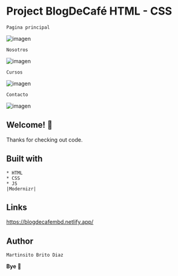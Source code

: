 # Project BlogDeCafé HTML - CSS


    Pagina principal

![imagen](https://user-images.githubusercontent.com/54644026/149209756-16aac1e3-99e5-4c9f-80d5-28261b5c7ecf.png)

    Nosotros    

![imagen](https://user-images.githubusercontent.com/54644026/149211437-d7813be0-1437-4fa0-9275-3c22fcbb4ea5.png)

    Cursos

![imagen](https://user-images.githubusercontent.com/54644026/149211473-f3cbd493-f7fb-48e4-a737-7f9bae5b70b8.png)

    Contacto

![imagen](https://user-images.githubusercontent.com/54644026/149211610-13c0ab7d-01bc-458b-8973-9e814ea37caf.png)

## Welcome! 👋

Thanks for checking out code.

## Built with
    * HTML
    * CSS
    * JS 
    |Modernizr|

## Links

https://blogdecafembd.netlify.app/

## Author

    Martinsito Brito Diaz

**Bye** 🚀